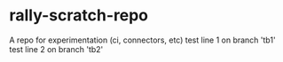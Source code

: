 # rally-scratch-repo
A repo for experimentation (ci, connectors, etc)
test line 1 on branch 'tb1'
test line 2 on branch 'tb2'
